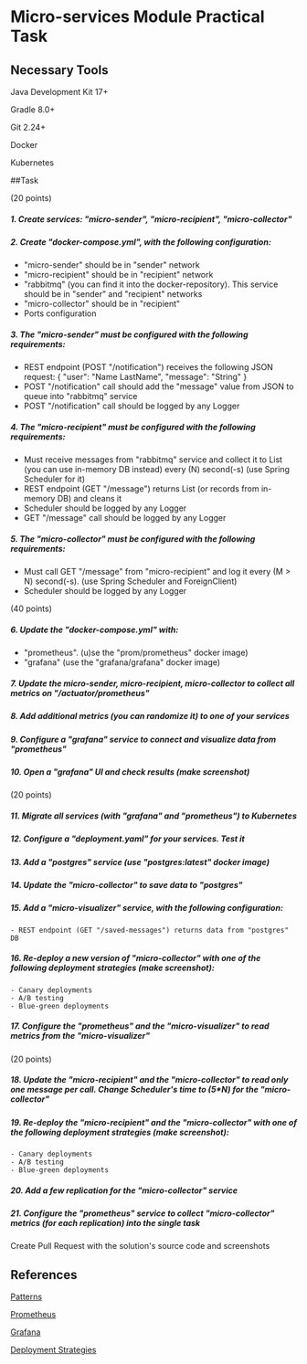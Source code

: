 # Micro-services Module Practical Task 

## Necessary Tools

Java Development Kit 17+

Gradle 8.0+

Git 2.24+

Docker

Kubernetes

##Task

(20 points)

##### 1. Create services: "micro-sender", "micro-recipient", "micro-collector"
##### 2. Create "docker-compose.yml", with the following configuration:
   - "micro-sender" should be in "sender" network
   - "micro-recipient" should be in "recipient" network
   - "rabbitmq" (you can find it into the docker-repository). This service should be in "sender" and "recipient" networks
   - "micro-collector" should be in "recipient"
   - Ports configuration
##### 3. The "micro-sender" must be configured with the following requirements: 
   - REST endpoint (POST "/notification") receives the following JSON request:
     {
     "user": "Name LastName",
     "message": "String"
     }
   - POST "/notification" call should add the "message" value from JSON to queue into "rabbitmq" service
   - POST "/notification" call should be logged by any Logger
##### 4. The "micro-recipient" must be configured with the following requirements:
   - Must receive messages from "rabbitmq" service and collect it to List<String> (you can use in-memory DB instead) every (N) second(-s) (use Spring Scheduler for it)
   - REST endpoint (GET "/message") returns List<String> (or records from in-memory DB) and cleans it
   - Scheduler should be logged by any Logger
   - GET "/message" call should be logged by any Logger
##### 5. The "micro-collector" must be configured with the following requirements:
   - Must call GET "/message" from "micro-recipient" and log it every (M > N) second(-s). (use Spring Scheduler and ForeignClient)
   - Scheduler should be logged by any Logger

(40 points)

##### 6. Update the "docker-compose.yml" with:
   - "prometheus". (u)se the "prom/prometheus" docker image)
   - "grafana" (use the "grafana/grafana" docker image)
##### 7. Update the micro-sender, micro-recipient, micro-collector to collect all metrics on "/actuator/prometheus"
##### 8. Add additional metrics (you can randomize it) to one of your services
##### 9. Configure a "grafana" service to connect and visualize data from "prometheus"
##### 10. Open a "grafana" UI and check results (make screenshot)

(20 points)

##### 11. Migrate all services (with "grafana" and "prometheus") to Kubernetes
##### 12. Configure a "deployment.yaml" for your services. Test it
##### 13. Add a "postgres" service (use "postgres:latest" docker image)
##### 14. Update the "micro-collector" to save data to "postgres"
##### 15. Add a "micro-visualizer" service, with the following configuration:
    - REST endpoint (GET "/saved-messages") returns data from "postgres" DB
##### 16. Re-deploy a new version of "micro-collector" with one of the following deployment strategies (make screenshot):
    - Canary deployments
    - A/B testing
    - Blue-green deployments
##### 17. Configure the "prometheus" and the "micro-visualizer" to read metrics from the "micro-visualizer"

(20 points)

##### 18. Update the "micro-recipient" and the "micro-collector" to read only one message per call. Change Scheduler's time to (5*N) for the "micro-collector"
##### 19. Re-deploy the "micro-recipient" and the "micro-collector" with one of the following deployment strategies (make screenshot):
    - Canary deployments
    - A/B testing
    - Blue-green deployments
##### 20. Add a few replication for the "micro-collector" service
##### 21. Configure the "prometheus" service to collect "micro-collector" metrics (for each replication) into the single task

Create Pull Request with the solution's source code and screenshots

## References

[Patterns](https://microservices.io/)

[Prometheus](https://prometheus.io/docs/introduction/overview/)

[Grafana](https://grafana.com/tutorials/)

[Deployment Strategies](https://www.infoworld.com/article/3565750/4-deployment-strategies-for-resilient-microservices.html)
